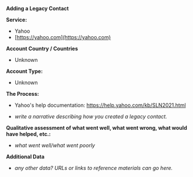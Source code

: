**Adding a Legacy Contact**

**Service:** 

* Yahoo
* [https://yahoo.com](https://yahoo.com)

**Account Country / Countries**

* Unknown

**Account Type:**

* Unknown

**The Process:**

* Yahoo's help documentation: https://help.yahoo.com/kb/SLN2021.html

* _write a narrative describing how you created a legacy contact._

**Qualitative assessment of what went well, what went wrong, what would have helped, etc.:**

* _what went well/what went poorly_

**Additional Data**

* _any other data?  URLs or links to reference materials can go here._
